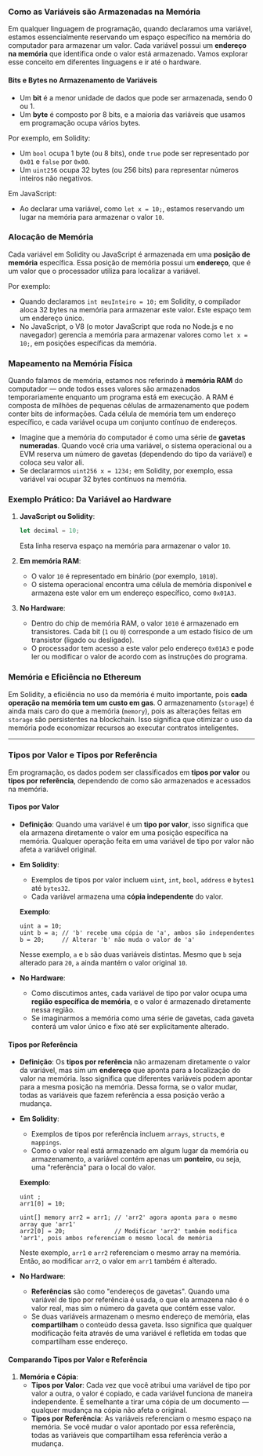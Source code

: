 ### Como as Variáveis são Armazenadas na Memória

Em qualquer linguagem de programação, quando declaramos uma variável, estamos essencialmente reservando um espaço específico na memória do computador para armazenar um valor. Cada variável possui um **endereço na memória** que identifica onde o valor está armazenado. Vamos explorar esse conceito em diferentes linguagens e ir até o hardware.

#### Bits e Bytes no Armazenamento de Variáveis

- Um **bit** é a menor unidade de dados que pode ser armazenada, sendo 0 ou 1.
- Um **byte** é composto por 8 bits, e a maioria das variáveis que usamos em programação ocupa vários bytes.

Por exemplo, em Solidity:
- Um `bool` ocupa 1 byte (ou 8 bits), onde `true` pode ser representado por `0x01` e `false` por `0x00`.
- Um `uint256` ocupa 32 bytes (ou 256 bits) para representar números inteiros não negativos.

Em JavaScript:
- Ao declarar uma variável, como `let x = 10;`, estamos reservando um lugar na memória para armazenar o valor `10`.

### Alocação de Memória

Cada variável em Solidity ou JavaScript é armazenada em uma **posição de memória** específica. Essa posição de memória possui um **endereço**, que é um valor que o processador utiliza para localizar a variável.

Por exemplo:
- Quando declaramos `int meuInteiro = 10;` em Solidity, o compilador aloca 32 bytes na memória para armazenar este valor. Este espaço tem um endereço único.
- No JavaScript, o V8 (o motor JavaScript que roda no Node.js e no navegador) gerencia a memória para armazenar valores como `let x = 10;`, em posições específicas da memória.


### Mapeamento na Memória Física

Quando falamos de memória, estamos nos referindo à **memória RAM** do computador — onde todos esses valores são armazenados temporariamente enquanto um programa está em execução. A RAM é composta de milhões de pequenas células de armazenamento que podem conter bits de informações. Cada célula de memória tem um endereço específico, e cada variável ocupa um conjunto contínuo de endereços.

- Imagine que a memória do computador é como uma série de **gavetas numeradas**. Quando você cria uma variável, o sistema operacional ou a EVM reserva um número de gavetas (dependendo do tipo da variável) e coloca seu valor ali.
- Se declararmos `uint256 x = 1234;` em Solidity, por exemplo, essa variável vai ocupar 32 bytes contínuos na memória.

### Exemplo Prático: Da Variável ao Hardware

1. **JavaScript ou Solidity**:
   ```javascript
   let decimal = 10;
   ```
   Esta linha reserva espaço na memória para armazenar o valor `10`.

2. **Em memória RAM**:
   - O valor `10` é representado em binário (por exemplo, `1010`).
   - O sistema operacional encontra uma célula de memória disponível e armazena este valor em um endereço específico, como `0x01A3`.

3. **No Hardware**:
   - Dentro do chip de memória RAM, o valor `1010` é armazenado em transistores. Cada bit (`1` ou `0`) corresponde a um estado físico de um transistor (ligado ou desligado).
   - O processador tem acesso a este valor pelo endereço `0x01A3` e pode ler ou modificar o valor de acordo com as instruções do programa.

### Memória e Eficiência no Ethereum

Em Solidity, a eficiência no uso da memória é muito importante, pois **cada operação na memória tem um custo em gas**. O armazenamento (`storage`) é ainda mais caro do que a memória (`memory`), pois as alterações feitas em `storage` são persistentes na blockchain. Isso significa que otimizar o uso da memória pode economizar recursos ao executar contratos inteligentes.

---

### Tipos por Valor e Tipos por Referência

Em programação, os dados podem ser classificados em **tipos por valor** ou **tipos por referência**, dependendo de como são armazenados e acessados na memória.

#### Tipos por Valor

- **Definição**: Quando uma variável é um **tipo por valor**, isso significa que ela armazena diretamente o valor em uma posição específica na memória. Qualquer operação feita em uma variável de tipo por valor não afeta a variável original.
  
- **Em Solidity**:
  - Exemplos de tipos por valor incluem `uint`, `int`, `bool`, `address` e `bytes1` até `bytes32`.
  - Cada variável armazena uma **cópia independente** do valor.
  
  **Exemplo**:
  ```solidity
  uint a = 10;
  uint b = a; // 'b' recebe uma cópia de 'a', ambos são independentes
  b = 20;     // Alterar 'b' não muda o valor de 'a'
  ```
  Nesse exemplo, `a` e `b` são duas variáveis distintas. Mesmo que `b` seja alterado para `20`, `a` ainda mantém o valor original `10`.

- **No Hardware**:
  - Como discutimos antes, cada variável de tipo por valor ocupa uma **região específica de memória**, e o valor é armazenado diretamente nessa região.
  - Se imaginarmos a memória como uma série de gavetas, cada gaveta conterá um valor único e fixo até ser explicitamente alterado.

#### Tipos por Referência

- **Definição**: Os **tipos por referência** não armazenam diretamente o valor da variável, mas sim um **endereço** que aponta para a localização do valor na memória. Isso significa que diferentes variáveis podem apontar para a mesma posição na memória. Dessa forma, se o valor mudar, todas as variáveis que fazem referência a essa posição verão a mudança.

- **Em Solidity**:
  - Exemplos de tipos por referência incluem `arrays`, `structs`, e `mappings`.
  - Como o valor real está armazenado em algum lugar da memória ou armazenamento, a variável contém apenas um **ponteiro**, ou seja, uma "referência" para o local do valor.
  
  **Exemplo**:
  ```solidity
  uint ;
  arr1[0] = 10;
  
  uint[] memory arr2 = arr1; // 'arr2' agora aponta para o mesmo array que 'arr1'
  arr2[0] = 20;              // Modificar 'arr2' também modifica 'arr1', pois ambos referenciam o mesmo local de memória
  ```
  Neste exemplo, `arr1` e `arr2` referenciam o mesmo array na memória. Então, ao modificar `arr2`, o valor em `arr1` também é alterado.

- **No Hardware**:
  - **Referências** são como "endereços de gavetas". Quando uma variável de tipo por referência é usada, o que ela armazena não é o valor real, mas sim o número da gaveta que contém esse valor.
  - Se duas variáveis armazenam o mesmo endereço de memória, elas **compartilham** o conteúdo dessa gaveta. Isso significa que qualquer modificação feita através de uma variável é refletida em todas que compartilham esse endereço.

#### Comparando Tipos por Valor e Referência

1. **Memória e Cópia**:
   - **Tipos por Valor**: Cada vez que você atribui uma variável de tipo por valor a outra, o valor é copiado, e cada variável funciona de maneira independente. É semelhante a tirar uma cópia de um documento — qualquer mudança na cópia não afeta o original.
   - **Tipos por Referência**: As variáveis referenciam o mesmo espaço na memória. Se você mudar o valor apontado por essa referência, todas as variáveis que compartilham essa referência verão a mudança.
